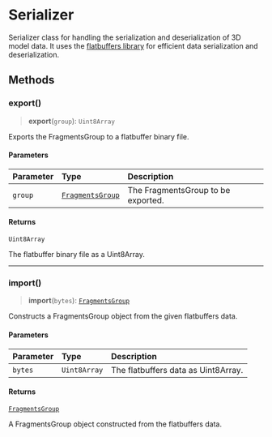 # Serializer

Serializer class for handling the serialization and deserialization of 3D model data. It uses the [flatbuffers library](https://flatbuffers.dev/) for efficient data serialization and deserialization.

## Methods

### export()

> **export**(`group`): `Uint8Array`

Exports the FragmentsGroup to a flatbuffer binary file.

#### Parameters

| Parameter | Type | Description |
| :------ | :------ | :------ |
| `group` | [`FragmentsGroup`](FragmentsGroup.md) | The FragmentsGroup to be exported. |

#### Returns

`Uint8Array`

The flatbuffer binary file as a Uint8Array.

***

### import()

> **import**(`bytes`): [`FragmentsGroup`](FragmentsGroup.md)

Constructs a FragmentsGroup object from the given flatbuffers data.

#### Parameters

| Parameter | Type | Description |
| :------ | :------ | :------ |
| `bytes` | `Uint8Array` | The flatbuffers data as Uint8Array. |

#### Returns

[`FragmentsGroup`](FragmentsGroup.md)

A FragmentsGroup object constructed from the flatbuffers data.
